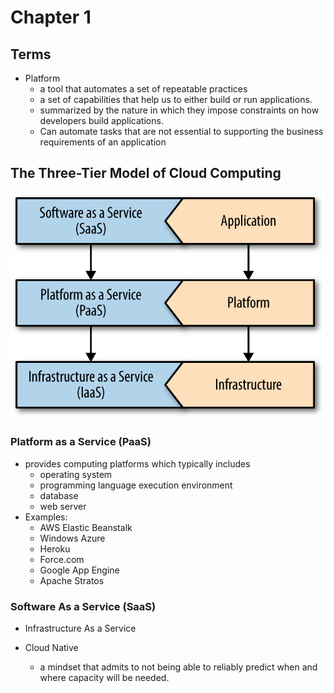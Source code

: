 # Chapter 1 

## Terms
* Platform
	* a tool that automates a set of repeatable practices
	* a set of capabilities that help us to either build or run applications.
	* summarized by the nature in which they impose constraints on how developers build applications.
	* Can automate tasks that are not essential to supporting the business requirements of an application


## The Three-Tier Model of Cloud Computing
<img src = "cloud-computing-stack.png">

### Platform as a Service (PaaS)
* provides computing platforms which typically includes
	* operating system
	* programming language execution environment
	* database
	* web server
* Examples:
	* AWS Elastic Beanstalk
	* Windows Azure
	* Heroku
	* Force.com
	* Google App Engine
	* Apache Stratos

### Software As a Service (SaaS)
* Infrastructure As a Service

* Cloud Native
	* a mindset that admits to not being able to reliably predict when and where capacity will be needed.